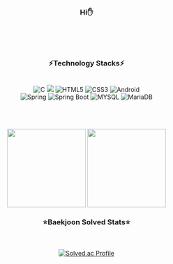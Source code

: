 <div align= "center">
 

### Hi:hand:
  
<br><br><br>   
  
### :zap:Technology Stacks:zap:
<br> 
<img alt="C" src="https://img.shields.io/badge/C-A8B9CC.svg?&style=for-the-badge&logo=C&logoColor=white&"/> 
<img src="https://img.shields.io/badge/Java-007396?style=for-the-badge&logo=OpenJDK&logoColor=white"/>
<img alt="HTML5" src="https://img.shields.io/badge/HTML5-E34F26.svg?&style=for-the-badge&logo=HTML5&logoColor=white&"/>
<img alt="CSS3" src="https://img.shields.io/badge/CSS3-1572B6.svg?&style=for-the-badge&logo=CSS3&logoColor=white&"/>
<img alt="Android" src="https://img.shields.io/badge/Android-3DDC84.svg?&style=for-the-badge&logo=Android&logoColor=white&"/>
<br>

 
<img alt="Spring" src="https://img.shields.io/badge/Spring-6DB33F.svg?&style=for-the-badge&logo=Spring&logoColor=white&"/>
<img alt="Spring Boot" src="https://img.shields.io/badge/Spring Boot-6DB33F.svg?&style=for-the-badge&logo=SpringBoot&logoColor=white&"/>
<img alt="MYSQL" src="https://img.shields.io/badge/MYSQL-4479A1.svg?&style=for-the-badge&logo=MYSQL&logoColor=white&"/>
<img alt="MariaDB" src="https://img.shields.io/badge/MariaDB-003545.svg?&style=for-the-badge&logo=MariaDB&logoColor=white&"/>
<br>
<br>
<br>
<br>
  
<a href="https://github.com/hojunking96"><img align="center" style="height:180px" src="https://github-readme-stats.vercel.app/api?username=hojunking96&theme=nord&hide_border=true&show_icons=true&" /></a>
<a href="https://github.com/hojunking96"><img align="center" style="height:180px" src="https://github-readme-stats.vercel.app/api/top-langs/?username=hojunking96&layout=compact&theme=nord&hide_border=true" /></a> 
### :star:Baekjoon Solved Stats:star:
<br>
  
[![Solved.ac Profile](http://mazassumnida.wtf/api/v2/generate_badge?boj=junsong96)](https://solved.ac/junsong96)
  
<br>
<br>

   
